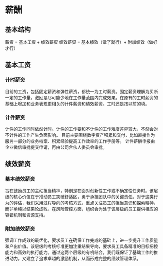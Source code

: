# 薪酬

## 基本结构

薪资 = 基本工资 + 绩效薪资
绩效薪资 = 基本绩效（做了就行）+ 附加绩效（做好才行）

## 基本工资

### 计时薪资

目前的工资，包括固定薪资和弹性薪资，都统一为工时薪资。固定薪资理解为买断一定的工作量，激励是尽可能少地在工作量范围内完成效果。在原有的工时薪资的基础上增加和业务表现更相关的计件薪资和绩效薪资。工时还是按以前的填。

### 计件薪资

计件的工作同时依然计时。计件的工作要和不计件的工作难度差异较大，不然会对不计件的工作产生负面影响。
目前主要围绕数字资产积累和交付，比如直接作为服务一部分的业务档案、积累经验提高工作效率的工作手册等。
计件薪酬申报由企业微信审批提交申请，再由公司合伙人委员会审批。

## 绩效薪资

### 基本绩效薪资

旨在鼓励员工的主动担当精神，特别是在面对创新性工作或不确定性任务时。该层级的核心价值在于推动员工突破舒适区，勇于承担团队中的关键责任。对于这类行为的评估，我们采用过程导向的考核方式，重点关注员工的担当意识和探索精神，而非单纯以结果论成败。在风险管控方面，组织会为处于该层级的员工提供相应的容错机制和资源支持。

### 附加绩效薪资

强调工作成效的最优化，要求员工在确保工作完成的基础上，进一步提升工作质量和产出价值。该层级的考核标准更加注重结果导向，要求员工具备精准的目标把控能力和高效的执行能力。通过这两个层级的有机结合，我们既保证了基础工作的推进动力，又建立了追求卓越的激励机制，从而形成完整的绩效管理体系。

